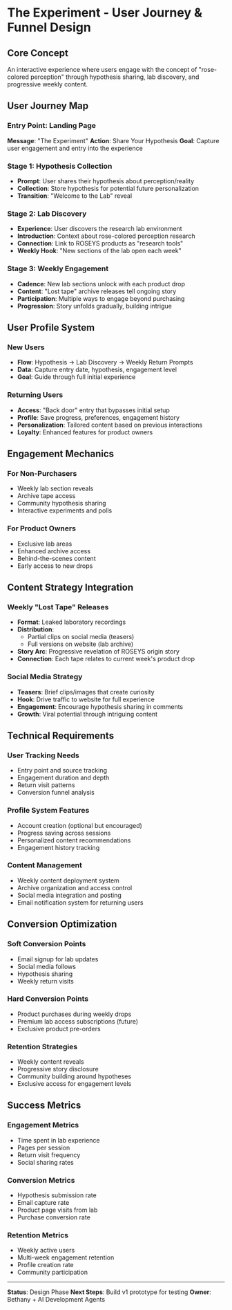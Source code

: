 # The Experiment - User Journey & Funnel Design

## Core Concept
An interactive experience where users engage with the concept of "rose-colored perception" through hypothesis sharing, lab discovery, and progressive weekly content.

## User Journey Map

### Entry Point: Landing Page
**Message**: "The Experiment"
**Action**: Share Your Hypothesis
**Goal**: Capture user engagement and entry into the experience

### Stage 1: Hypothesis Collection
- **Prompt**: User shares their hypothesis about perception/reality
- **Collection**: Store hypothesis for potential future personalization
- **Transition**: "Welcome to the Lab" reveal

### Stage 2: Lab Discovery
- **Experience**: User discovers the research lab environment
- **Introduction**: Context about rose-colored perception research
- **Connection**: Link to ROSEYS products as "research tools"
- **Weekly Hook**: "New sections of the lab open each week"

### Stage 3: Weekly Engagement
- **Cadence**: New lab sections unlock with each product drop
- **Content**: "Lost tape" archive releases tell ongoing story
- **Participation**: Multiple ways to engage beyond purchasing
- **Progression**: Story unfolds gradually, building intrigue

## User Profile System

### New Users
- **Flow**: Hypothesis → Lab Discovery → Weekly Return Prompts
- **Data**: Capture entry date, hypothesis, engagement level
- **Goal**: Guide through full initial experience

### Returning Users
- **Access**: "Back door" entry that bypasses initial setup
- **Profile**: Save progress, preferences, engagement history
- **Personalization**: Tailored content based on previous interactions
- **Loyalty**: Enhanced features for product owners

## Engagement Mechanics

### For Non-Purchasers
- Weekly lab section reveals
- Archive tape access
- Community hypothesis sharing
- Interactive experiments and polls

### For Product Owners
- Exclusive lab areas
- Enhanced archive access
- Behind-the-scenes content
- Early access to new drops

## Content Strategy Integration

### Weekly "Lost Tape" Releases
- **Format**: Leaked laboratory recordings
- **Distribution**: 
  - Partial clips on social media (teasers)
  - Full versions on website (lab archive)
- **Story Arc**: Progressive revelation of ROSEYS origin story
- **Connection**: Each tape relates to current week's product drop

### Social Media Strategy
- **Teasers**: Brief clips/images that create curiosity
- **Hook**: Drive traffic to website for full experience
- **Engagement**: Encourage hypothesis sharing in comments
- **Growth**: Viral potential through intriguing content

## Technical Requirements

### User Tracking Needs
- Entry point and source tracking
- Engagement duration and depth
- Return visit patterns
- Conversion funnel analysis

### Profile System Features
- Account creation (optional but encouraged)
- Progress saving across sessions
- Personalized content recommendations
- Engagement history tracking

### Content Management
- Weekly content deployment system
- Archive organization and access control
- Social media integration and posting
- Email notification system for returning users

## Conversion Optimization

### Soft Conversion Points
- Email signup for lab updates
- Social media follows
- Hypothesis sharing
- Weekly return visits

### Hard Conversion Points
- Product purchases during weekly drops
- Premium lab access subscriptions (future)
- Exclusive product pre-orders

### Retention Strategies
- Weekly content reveals
- Progressive story disclosure
- Community building around hypotheses
- Exclusive access for engagement levels

## Success Metrics

### Engagement Metrics
- Time spent in lab experience
- Pages per session
- Return visit frequency
- Social sharing rates

### Conversion Metrics
- Hypothesis submission rate
- Email capture rate
- Product page visits from lab
- Purchase conversion rate

### Retention Metrics
- Weekly active users
- Multi-week engagement retention
- Profile creation rate
- Community participation

---
**Status**: Design Phase
**Next Steps**: Build v1 prototype for testing
**Owner**: Bethany + AI Development Agents